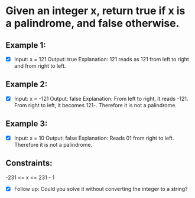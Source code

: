 # Given an integer x, return true if x is a palindrome, and false otherwise.

## Example 1:
- [x] Input: x = 121
Output: true
Explanation: 121 reads as 121 from left to right and from right to left.

## Example 2:
- [x] Input: x = -121
Output: false
Explanation: From left to right, it reads -121. From right to left, it becomes 121-. Therefore it is not a palindrome.

## Example 3:
- [x] Input: x = 10
Output: false
Explanation: Reads 01 from right to left. Therefore it is not a palindrome.
 
## Constraints:
-231 <= x <= 231 - 1
 
- [x] Follow up: Could you solve it without converting the integer to a string?
